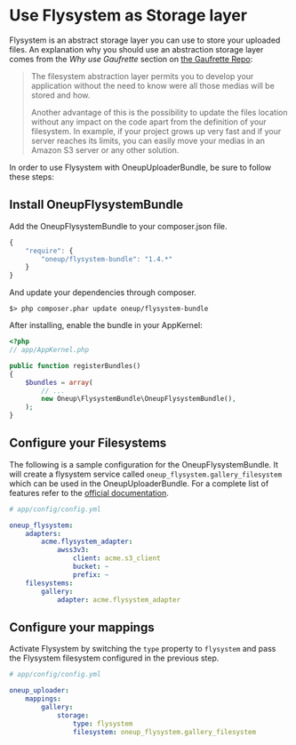 Use Flysystem as Storage layer
==============================

Flysystem is an abstract storage layer you can use to store your uploaded files. An explanation why you should use an abstraction storage layer comes from the _Why use Gaufrette_ section on [the Gaufrette Repo](https://github.com/KnpLabs/Gaufrette):

> The filesystem abstraction layer permits you to develop your application without the need to know were all those medias will be stored and how.
>
> Another advantage of this is the possibility to update the files location without any impact on the code apart from the definition of your filesystem. In example, if your project grows up very fast and if your server reaches its limits, you can easily move your medias in an Amazon S3 server or any other solution.

In order to use Flysystem with OneupUploaderBundle, be sure to follow these steps:

## Install OneupFlysystemBundle

Add the OneupFlysystemBundle to your composer.json file.

```js
{
    "require": {
        "oneup/flysystem-bundle": "1.4.*"
    }
}
```

And update your dependencies through composer.

    $> php composer.phar update oneup/flysystem-bundle

After installing, enable the bundle in your AppKernel:

``` php
<?php
// app/AppKernel.php

public function registerBundles()
{
    $bundles = array(
        // ...
        new Oneup\FlysystemBundle\OneupFlysystemBundle(),
    );
}
```

## Configure your Filesystems

The following is a sample configuration for the OneupFlysystemBundle. It will create a flysystem service called `oneup_flysystem.gallery_filesystem` which can be used in the OneupUploaderBundle. For a complete list of features refer to the [official documentation](https://github.com/1up-lab/OneupFlysystemBundle).

```yml
# app/config/config.yml

oneup_flysystem:
    adapters:
        acme.flysystem_adapter:
            awss3v3:
                client: acme.s3_client
                bucket: ~
                prefix: ~
    filesystems:
        gallery:
            adapter: acme.flysystem_adapter
```

## Configure your mappings

Activate Flysystem by switching the `type` property to `flysystem` and pass the Flysystem filesystem configured in the previous step.

```yml
# app/config/config.yml

oneup_uploader:
    mappings:
        gallery:
            storage:
                type: flysystem
                filesystem: oneup_flysystem.gallery_filesystem
```

